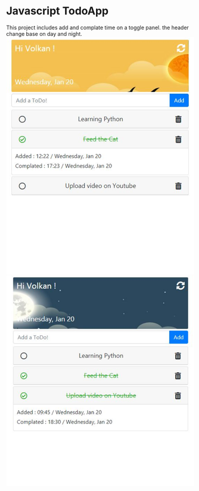# Javascript TodoApp

This project includes add and complate time on a toggle panel.
the header change base on day and night.
<img src="https://github.com/mvolkanaslan/TodoApp/blob/main/TodoApp/view/1.JPG">
<img src="https://github.com/mvolkanaslan/TodoApp/blob/main/TodoApp/view/2.JPG">
